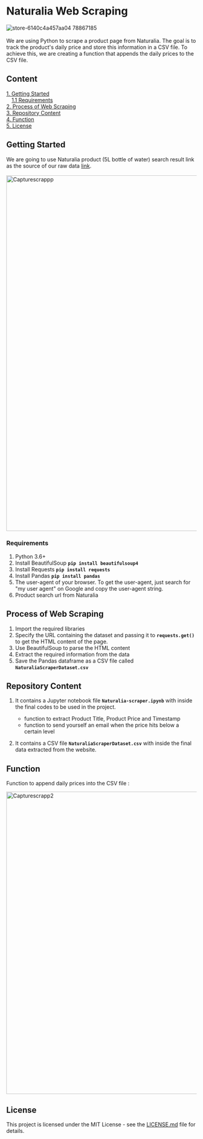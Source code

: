 # Naturalia Web Scraping
![store-6140c4a457aa04 78867185](https://github.com/jeanbaptistejacq/Naturalia-Web-Scraping/assets/80902643/036d6043-4d6b-487d-acc3-06a0effba66a)
<br/>
<br/>
We are using Python to scrape a product page from Naturalia. The goal is to track the product's daily price and store this information in a CSV file. To achieve this, we are creating a function that appends the daily prices to the CSV file.

## Content

[1. Getting Started](#getting-started)  
&emsp;[1.1 Requirements](#requirements)  
[2. Process of Web Scraping](#process-of-web-scraping)  
[3. Repository Content](#repository-content)  
[4. Function](#function)  
[5. License](#license)  

## Getting Started


We are going to use Naturalia product (5L bottle of water) search result link as the source of our raw data [link](https://bio.naturalia.fr/products/MPX_2138023/details).
<br/>
<br/>
<img width="941" alt="Capturescrappp" src="https://github.com/jeanbaptistejacq/Naturalia-Web-Scraping/assets/80902643/deb52697-4f98-4e10-a45e-cfdbd3ea1866">
### Requirements

1. Python 3.6+
2. Install BeautifulSoup **```pip install beautifulsoup4```**
3. Install Requests **```pip install requests```**
4. Install Pandas **```pip install pandas```**
5. The user-agent of your browser. To get the user-agent, just search for "my user agent" on Google and copy the user-agent string.
6. Product search url from Naturalia

## Process of Web Scraping

1. Import the required libraries
2. Specify the URL containing the dataset and passing it to **`requests.get()`** to get the HTML content of the page.
3. Use BeautifulSoup to parse the HTML content
4. Extract the required information from the data
5. Save the Pandas dataframe as a CSV file called **`NaturaliaScraperDataset.csv`**

## Repository Content

1. It contains a Jupyter notebook file **`Naturalia-scraper.ipynb`** with inside the final codes to be used in the project.
    * function to extract Product Title, Product Price and Timestamp
    * function to send yourself an email when the price hits below a certain level

2. It contains a CSV file **`NaturaliaScraperDataset.csv`** with inside the final data extracted from the website.


## Function

Function to append daily prices into the CSV file :

<img width="800" alt="Capturescrapp2" src="https://github.com/jeanbaptistejacq/Naturalia-Web-Scraping/assets/80902643/ddc2be5c-eb63-4fda-9bfe-5b087766ef2b">


## License

This project is licensed under the MIT License - see the [LICENSE.md](LICENSE) file for details.
